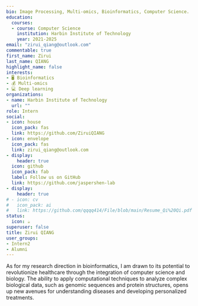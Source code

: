 ```yaml
---
bio: Image Processing, Multi-omics, Bioinformatics, Computer Science.
education:
  courses:
  - course: Computer Science
    institution: Harbin Institute of Technology
    year: 2021-2025
email: "zirui_qiang@outlook.com"
commentable: true
first_name: Zirui
last_name: QIANG
highlight_name: false
interests:
- 🖥️ Bioinformatics
- 💰 Multi-omics
- 💻 Deep learning
organizations:
- name: Harbin Institute of Technology
  url: ""
role: Intern
social:
- icon: house
  icon_pack: fas
  link: https://github.com/ZiruiQIANG
- icon: envelope
  icon_pack: fas
  link: zirui_qiang@outlook.com
- display:
    header: true
  icon: github
  icon_pack: fab
  label: Follow us on GitHub
  link: https://github.com/jaspershen-lab
- display:
    header: true
# - icon: cv
#   icon_pack: ai
#   link: https://github.com/qqqq414/File/blob/main/Resume_Qi%20Qi.pdf
status:
  icon: ☕️
superuser: false
title: Zirui QIANG
user_groups:
- Intern2
- Alumni
---
```


As for my research direction in bioinformatics, I am drawn to its potential to revolutionize healthcare through the integration of computer science and biology. The ability to apply computational techniques to analyze complex biological data, such as genomic sequences and protein structures, opens up new avenues for understanding diseases and developing personalized treatments. 
 

